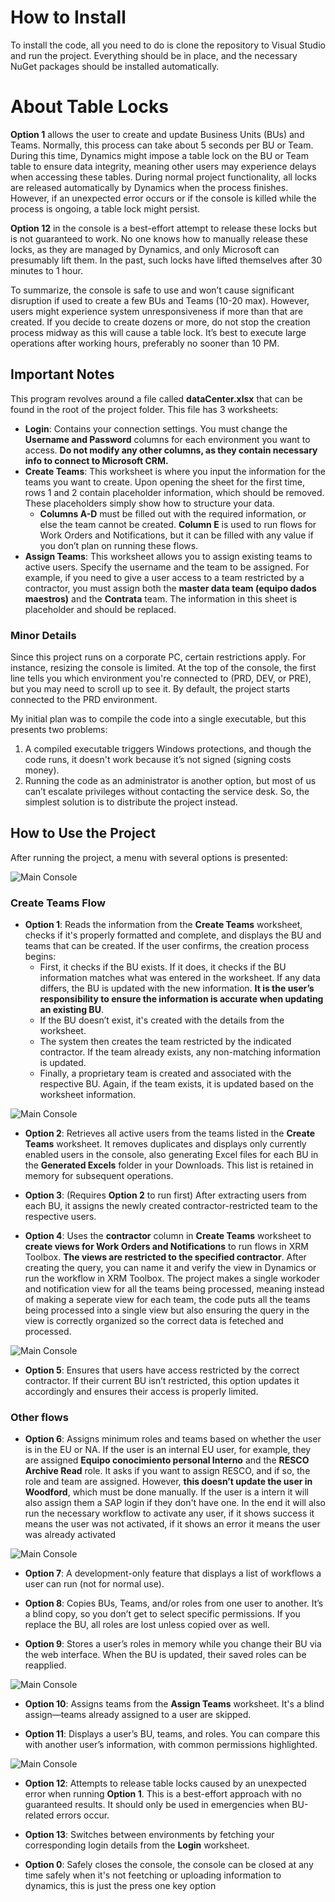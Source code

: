 # How to Install

To install the code, all you need to do is clone the repository to Visual Studio and run the project. Everything should be in place, and the necessary NuGet packages should be installed automatically.

# About Table Locks

**Option 1** allows the user to create and update Business Units (BUs) and Teams. Normally, this process can take about 5 seconds per BU or Team. During this time, Dynamics might impose a table lock on the BU or Team table to ensure data integrity, meaning other users may experience delays when accessing these tables. During normal project functionality, all locks are released automatically by Dynamics when the process finishes. However, if an unexpected error occurs or if the console is killed while the process is ongoing, a table lock might persist.

**Option 12** in the console is a best-effort attempt to release these locks but is not guaranteed to work. No one knows how to manually release these locks, as they are managed by Dynamics, and only Microsoft can presumably lift them. In the past, such locks have lifted themselves after 30 minutes to 1 hour.

To summarize, the console is safe to use and won’t cause significant disruption if used to create a few BUs and Teams (10-20 max). However, users might experience system unresponsiveness if more than that are created. If you decide to create dozens or more, do not stop the creation process midway as this will cause a table lock. It’s best to execute large operations after working hours, preferably no sooner than 10 PM.

## Important Notes

This program revolves around a file called **dataCenter.xlsx** that can be found in the root of the project folder. This file has 3 worksheets:

- **Login**: Contains your connection settings. You must change the **Username and Password** columns for each environment you want to access. **Do not modify any other columns, as they contain necessary info to connect to Microsoft CRM.**
- **Create Teams**: This worksheet is where you input the information for the teams you want to create. Upon opening the sheet for the first time, rows 1 and 2 contain placeholder information, which should be removed. These placeholders simply show how to structure your data.
  - **Columns A-D** must be filled out with the required information, or else the team cannot be created. **Column E** is used to run flows for Work Orders and Notifications, but it can be filled with any value if you don’t plan on running these flows.
- **Assign Teams**: This worksheet allows you to assign existing teams to active users. Specify the username and the team to be assigned. For example, if you need to give a user access to a team restricted by a contractor, you must assign both the **master data team (equipo dados maestros)** and the **Contrata** team. The information in this sheet is placeholder and should be replaced.

### Minor Details

Since this project runs on a corporate PC, certain restrictions apply. For instance, resizing the console is limited. At the top of the console, the first line tells you which environment you're connected to (PRD, DEV, or PRE), but you may need to scroll up to see it. By default, the project starts connected to the PRD environment.

My initial plan was to compile the code into a single executable, but this presents two problems:
1. A compiled executable triggers Windows protections, and though the code runs, it doesn't work because it’s not signed (signing costs money).
2. Running the code as an administrator is another option, but most of us can’t escalate privileges without contacting the service desk. So, the simplest solution is to distribute the project instead.

## How to Use the Project

After running the project, a menu with several options is presented:

![Main Console](./assets/images/mainConsole.png)

### Create Teams Flow

- **Option 1**: Reads the information from the **Create Teams** worksheet, checks if it's properly formatted and complete, and displays the BU and teams that can be created. If the user confirms, the creation process begins:
  - First, it checks if the BU exists. If it does, it checks if the BU information matches what was entered in the worksheet. If any data differs, the BU is updated with the new information. **It is the user’s responsibility to ensure the information is accurate when updating an existing BU**.
  - If the BU doesn’t exist, it's created with the details from the worksheet.
  - The system then creates the team restricted by the indicated contractor. If the team already exists, any non-matching information is updated.
  - Finally, a proprietary team is created and associated with the respective BU. Again, if the team exists, it is updated based on the worksheet information.

![Main Console](./assets/images/createBU.png)
  
- **Option 2**: Retrieves all active users from the teams listed in the **Create Teams** worksheet. It removes duplicates and displays only currently enabled users in the console, also generating Excel files for each BU in the **Generated Excels** folder in your Downloads. This list is retained in memory for subsequent operations.
  
- **Option 3**: (Requires **Option 2** to run first) After extracting users from each BU, it assigns the newly created contractor-restricted team to the respective users.

- **Option 4**: Uses the **contractor** column in **Create Teams** worksheet to **create views for Work Orders and Notifications** to run flows in XRM Toolbox. **The views are restricted to the specified contractor**. After creating the query, you can name it and verify the view in Dynamics or run the workflow in XRM Toolbox. The project makes a single workoder and notification view for all the teams being processed, meaning instead of making a seperate view for each team, the code puts all the teams being processed into a single view but also ensuring the query in the view is correctly organized so the correct data is feteched and processed.

![Main Console](./assets/images/creatingView.png)

- **Option 5**: Ensures that users have access restricted by the correct contractor. If their current BU isn’t restricted, this option updates it accordingly and ensures their access is properly limited.

 ### Other flows

- **Option 6**: Assigns minimum roles and teams based on whether the user is in the EU or NA. If the user is an internal EU user, for example, they are assigned **Equipo conocimiento personal Interno** and the **RESCO Archive Read** role. It asks if you want to assign RESCO, and if so, the role and team are assigned. However, **this doesn’t update the user in Woodford**, which must be done manually. If the user is a intern it will also assign them a SAP login if they don't have one. In the end it will also run the necessary workflow to activate any user, if it shows success it means the user was not activated, if it shows an error it means the user was already activated

![Main Console](./assets/images/normalizeUser.png)

- **Option 7**: A development-only feature that displays a list of workflows a user can run (not for normal use).

- **Option 8**: Copies BUs, Teams, and/or roles from one user to another. It’s a blind copy, so you don’t get to select specific permissions. If you replace the BU, all roles are lost unless copied over as well.

- **Option 9**: Stores a user’s roles in memory while you change their BU via the web interface. When the BU is updated, their saved roles can be reapplied.

![Main Console](./assets/images/holdRoles.png)

- **Option 10**: Assigns teams from the **Assign Teams** worksheet. It's a blind assign—teams already assigned to a user are skipped.

- **Option 11**: Displays a user’s BU, teams, and roles. You can compare this with another user’s information, with common permissions highlighted.

![Main Console](./assets/images/compareUsers.png)

- **Option 12**: Attempts to release table locks caused by an unexpected error when running **Option 1**. This is a best-effort approach with no guaranteed results. It should only be used in emergencies when BU-related errors occur.

- **Option 13**: Switches between environments by fetching your corresponding login details from the **Login** worksheet.

- **Option 0**: Safely closes the console, the console can be closed at any time safely when it's not feetching or uploading information to dynamics, this is just the press one key option
